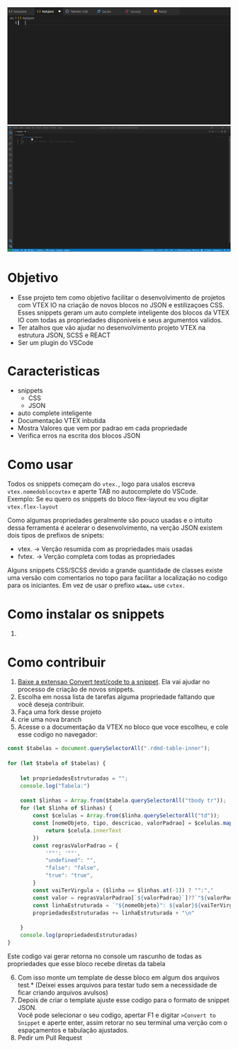 
<img src="./docs/img/auto-complete.gif"/>
<img src="./docs/img/vtex%20snipets.gif"/>


# Objetivo


- Esse projeto tem como objetivo facilitar o desenvolvimento de projetos com VTEX IO na criação de novos blocos no JSON e estilizaçoes CSS. Esses snippets geram um auto complete inteligente dos blocos da VTEX IO com todas as propriedades disponiveis e seus argumentos validos. 
- Ter atalhos que vão ajudar no desenvolvimento projeto VTEX na estrutura JSON, SCSS e REACT
- Ser um plugin do VSCode

# Caracteristicas 
- snippets
  - CSS
  - JSON
- auto complete inteligente
- Documentação VTEX inbutida 
- Mostra Valores que vem por padrao em cada propriedade
- Verifica erros na escrita dos blocos JSON



# Como usar

Todos os snippets começam do ``vtex.``, logo para usalos escreva ``vtex.nomedoblocovtex`` e aperte TAB no autocomplete do VSCode.<br/> Exemplo: Se eu quero os snippets do bloco flex-layout eu vou digitar ``vtex.flex-layout``

Como algumas propriedades geralmente são pouco usadas e o intuito dessa ferramenta é acelerar o desenvolvimento, na verção JSON existem dois tipos de prefixos de  snipets:

- vtex. -> Verção resumida com as propriedades mais usadas
- fvtex. -> Verção completa com todas as propriedades 

Alguns snippets CSS/SCSS devido a grande quantidade de classes existe uma versão com comentarios no topo para facilitar a localização no codigo para os iniciantes. Em vez de usar o prefixo <s>``vtex.``</s> use ``cvtex.``

# Como instalar os snippets 

1. 

# Como contribuir
1. [Baixe a extensao Convert text/code to a snippet](https://marketplace.visualstudio.com/items?itemName=nsfilho.tosnippet). Ela vai ajudar no processo de criação de novos snippets.
2. Escolha em nossa lista de tarefas alguma propriedade faltando que você deseja contribuir.
3. Faça uma fork desse projeto
4. crie uma nova branch
5. Acesse o a documentação da VTEX no bloco que voce escolheu, e cole esse codigo no navegador:
```js
const $tabelas = document.querySelectorAll(".rdmd-table-inner");

for (let $tabela of $tabelas) {

    let propriedadesEstruturadas = "";
    console.log("Tabela:")
    
    const $linhas = Array.from($tabela.querySelectorAll("tbody tr"));
    for (let $linha of $linhas) {
        const $celulas = Array.from($linha.querySelectorAll("td"));
        const [nomeObjeto, tipo, descricao, valorPadrao] = $celulas.map($celula => {
            return $celula.innerText
        })
        const regrasValorPadrao = {
            '""': '""',
            "undefined": "",
            "false": "false",
            "true": "true",
        }
        const vaiTerVirgula = ($linha == $linhas.at(-1)) ? "":","
        const valor = regrasValorPadrao[`${valorPadrao}`]??`"${valorPadrao}"`;
        const linhaEstruturada = `"${nomeObjeto}": ${valor}${vaiTerVirgula}`
        propriedadesEstruturadas += linhaEstruturada + "\n"
        
    }
    console.log(propriedadesEstruturadas)
}

```
Este codigo vai gerar retorna no console um rascunho de todas as propriedades que esse bloco recebe diretas da tabela

6. Com isso monte um template de desse bloco em algum dos arquivos test.* (Deixei esses arquivos para testar tudo sem a necessidade de ficar criando arquivos avulsos)
7. Depois de criar o template ajuste esse codigo para o formato de snippet JSON.<br/> Você pode selecionar o seu codigo, apertar F1 e digitar ``>Convert to Snippet`` e aperte enter, assim retorar no seu terminal uma verção com o espaçamentos e tabulação ajustados.
8. Pedir um Pull Request 